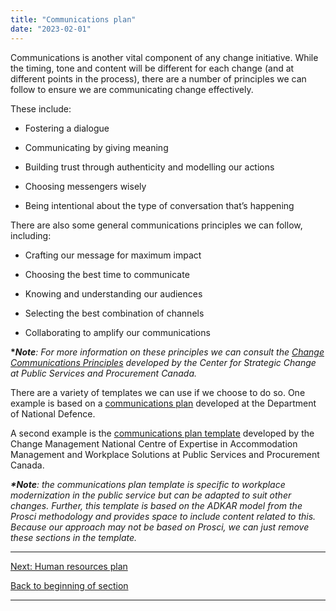 ```yaml
---
title: "Communications plan"
date: "2023-02-01"
---
```


Communications is another vital component of any change initiative. While the timing, tone and content will be different for each change (and at different points in the process), there are a number of principles we can follow to ensure we are communicating change effectively.

These include:

- Fostering a dialogue

- Communicating by giving meaning

- Building trust through authenticity and modelling our actions

- Choosing messengers wisely

- Being intentional about the type of conversation that’s happening

There are also some general communications principles we can follow, including:

- Crafting our message for maximum impact

- Choosing the best time to communicate

- Knowing and understanding our audiences

- Selecting the best combination of channels

- Collaborating to amplify our communications

**\*_Note_**_: For more information on these principles we can consult the_ [_Change Communications Principles_](https://articles.alpha.canada.ca/uploads/sites/46/2023/03/Change_communications_principles.pdf) _developed by the Center for Strategic Change at Public Services and Procurement Canada._

There are a variety of templates we can use if we choose to do so. One example is based on a [communications plan](https://articles.alpha.canada.ca/uploads/sites/46/2022/11/Communications-plan-template.doc) developed at the Department of National Defence.

A second example is the [communications plan template](https://wiki.gccollab.ca/images/c/c7/002_WCM_Communication_Plan_Template.docx) developed by the Change Management National Centre of Expertise in Accommodation Management and Workplace Solutions at Public Services and Procurement Canada.

**_\*Note_**_: the communications plan template is specific to workplace modernization in the public service but can be adapted to suit other changes. Further, this template is based on the ADKAR model from the Prosci methodology and provides space to include content related to this. Because our approach may not be based on Prosci, we can just remove these sections in the template._

* * *

[Next: Human resources plan](/framework-for-leading-change/human-resources-plan/)

[Back to beginning of section](/framework-for-leading-change/developing-our-plans/)

* * *
